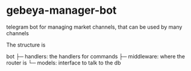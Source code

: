 # gebeya-manager-bot
telegram bot for managing market channels, that can be used by many channels

The structure is

bot
├─ handlers: the handlers for commands
├─ middleware: where the router is
└─ models: interface to talk to the db
